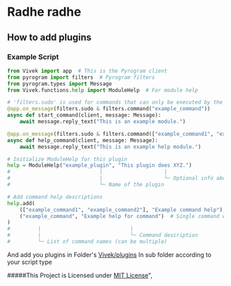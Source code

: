 # Radhe radhe

## How to add plugins


### Example Script

```python
from Vivek import app  # This is the Pyrogram client
from pyrogram import filters  # Pyrogram filters
from pyrogram.types import Message
from Vivek.functions.help import ModuleHelp  # For module help

# 'filters.sudo' is used for commands that can only be executed by the bot owner or self
@app.on_message(filters.sudo & filters.command("example_command"))
async def start_command(client, message: Message):
    await message.reply_text("This is an example module.")

@app.on_message(filters.sudo & filters.command(["example_command1", "example_command2"]))
async def help_command(client, message: Message):
    await message.reply_text("This is an example help module.")

# Initialize ModuleHelp for this plugin
help = ModuleHelp("example_plugin", "This plugin does XYZ.")
#                             |                    |
#                             |                    └─ Optional info about the plugin (string)
#                             └─ Name of the plugin

# Add command help descriptions
help.add(
    (["example_command1", "example_command2"], "Example command help"),  # List of commands with their help description
    ("example_command", "Example help for command")  # Single command with its help description
)
#         |                             |
#         |                             └─ Command description
#         └─ List of command names (can be multiple)

```
And add you plugins in  Folder's [Vivek/plugins](https://github.com/Vivekkumar-in/Vivek/blob/master/Vivek/plugins) In sub folder according to your script type

#####This Project is Licensed under [MIT License](https://github.com/Vivekkumar-IN/Vivek/blob/master/LICENSE)",

